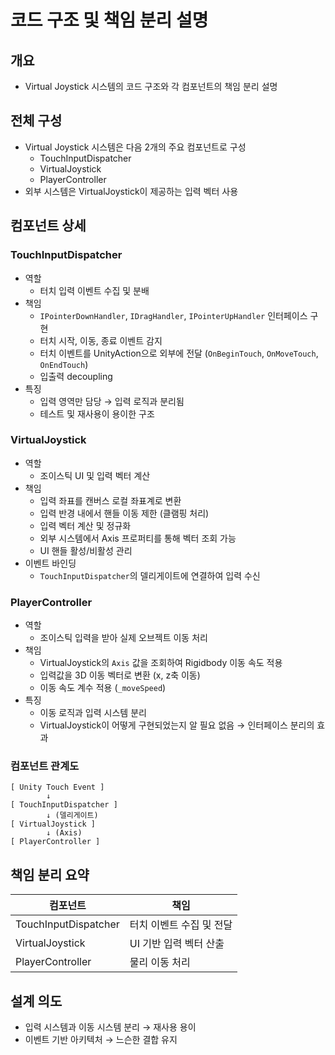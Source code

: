 # 코드 구조 및 책임 분리 설명

## 개요
- Virtual Joystick 시스템의 코드 구조와 각 컴포넌트의 책임 분리 설명

## 전체 구성
- Virtual Joystick 시스템은 다음 2개의 주요 컴포넌트로 구성
    - TouchInputDispatcher
    - VirtualJoystick
    - PlayerController
- 외부 시스템은 VirtualJoystick이 제공하는 입력 벡터 사용

## 컴포넌트 상세

### TouchInputDispatcher
- 역할
    - 터치 입력 이벤트 수집 및 분배
- 책임
    - `IPointerDownHandler`, `IDragHandler`, `IPointerUpHandler` 인터페이스 구현
    - 터치 시작, 이동, 종료 이벤트 감지
    - 터치 이벤트를 UnityAction으로 외부에 전달 (`OnBeginTouch`, `OnMoveTouch`, `OnEndTouch`)
    - 입출력 decoupling
- 특징
    - 입력 영역만 담당 → 입력 로직과 분리됨
    - 테스트 및 재사용이 용이한 구조

### VirtualJoystick
- 역할
    - 조이스틱 UI 및 입력 벡터 계산
- 책임
    - 입력 좌표를 캔버스 로컬 좌표계로 변환
    - 입력 반경 내에서 핸들 이동 제한 (클램핑 처리)
    - 입력 벡터 계산 및 정규화
    - 외부 시스템에서 Axis 프로퍼티를 통해 벡터 조회 가능
    - UI 핸들 활성/비활성 관리
- 이벤트 바인딩
    - `TouchInputDispatcher`의 델리게이트에 연결하여 입력 수신

### PlayerController
- 역할
    - 조이스틱 입력을 받아 실제 오브젝트 이동 처리
- 책임
    - VirtualJoystick의 `Axis` 값을 조회하여 Rigidbody 이동 속도 적용
    - 입력값을 3D 이동 벡터로 변환 (x, z축 이동)
    - 이동 속도 계수 적용 (`_moveSpeed`)
- 특징
    - 이동 로직과 입력 시스템 분리
    - VirtualJoystick이 어떻게 구현되었는지 알 필요 없음 → 인터페이스 분리의 효과

### 컴포넌트 관계도

```
[ Unity Touch Event ]
        ↓
[ TouchInputDispatcher ]
        ↓ (델리게이트)
[ VirtualJoystick ]
        ↓ (Axis)
[ PlayerController ]
```

## 책임 분리 요약

| 컴포넌트                 | 책임             |
| -------------------- | -------------- |
| TouchInputDispatcher | 터치 이벤트 수집 및 전달 |
| VirtualJoystick      | UI 기반 입력 벡터 산출 |
| PlayerController     | 물리 이동 처리       |

## 설계 의도
- 입력 시스템과 이동 시스템 분리 → 재사용 용이
- 이벤트 기반 아키텍처 → 느슨한 결합 유지